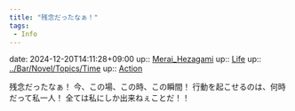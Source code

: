 ```yaml
---
title: "残念だったなぁ！"
tags:
 - Info
---
```


date: 2024-12-20T14:11:28+09:00
up:: [Merai_Hezagami](../Bar/Novel/Nacaria/Merai_Hezagami.md)
up:: [Life](../Bar/Novel/Chaos/Life.md)
up:: [../Bar/Novel/Topics/Time](../Bar/Novel/Topics/Time.md)
up:: [Action](../Bar/Novel/Topics/Action.md)

残念だったなぁ！
今、この場、この時、この瞬間！
行動を起こせるのは、何時だって私一人！
全ては私にしか出来ねぇことだ！！